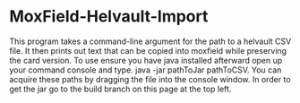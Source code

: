 # MoxField-Helvault-Import
This program takes a command-line argument for the path to a helvault CSV file. It then prints out text that can be copied into moxfield while preserving the card version. To use ensure you have java installed afterward open up your command console and type. java -jar pathToJar pathToCSV. You can acquire these paths by dragging the file into the console window. In order to get the jar go to the build branch on this page at the top left.
